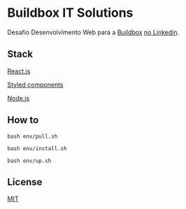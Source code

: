 #  Buildbox IT Solutions

Desafio Desenvolvimento Web para a [Buildbox](https://buildbox.com.br/) [no Linkedin](https://www.linkedin.com/jobs/view/3332381870).

## Stack

[React.js]()

[Styled components](https://www.npmjs.com/package/styled-components)

[Node.js](https://nodejs.org/en/)

## How to

```
bash env/pull.sh

bash env/install.sh

bash env/up.sh
```

## License

[MIT](./LICENSE)
